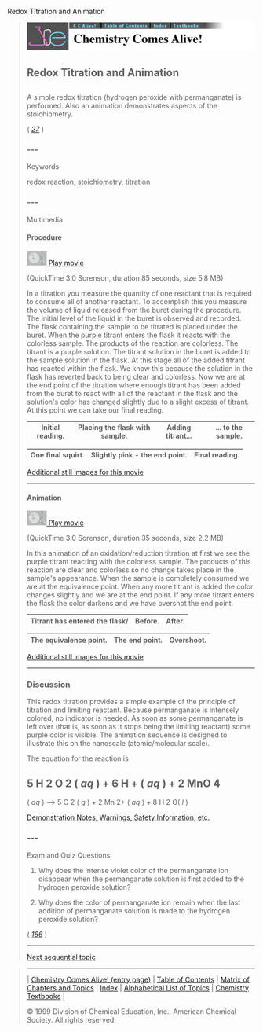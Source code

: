 





 Redox Titration and Animation
 



> ![Chemistry Comes Alive!](ccahead.gif)
> 
> 
> 
> 
> 
> 
> 
> 
> 
> ## Redox Titration and Animation
> 
> 
> 
> 
> 
> ## 
> 
> 
> 
> 
> 
>  A simple redox titration (hydrogen peroxide with permanganate) is performed. 
Also an animation demonstrates aspects of the stoichiometry.
>  
> 
> 
> 
> 
> 
> 
>  (
>  [*27*](CRED27.HTM)
>  )
>  
> 
> 
> 
> 
> ### ---
> 
> 
>  Keywords
> 
> 
> 
> 
>  redox reaction, stoichiometry, titration
>  
> 
> 
> 
> 
> ### ---
> 
> 
>  Multimedia
> 
> 
> 
> 
> 
> #### Procedure
> 
> 
> 
> 
> 
> [![](0.JPG)
>  Play movie](../../MVHTM/TITREDO/TITR1.HTM) 
> 
> 
> 
>  (QuickTime 3.0 Sorenson, duration 85 seconds, size 5.8 MB)
>  
> 
> 
> 
>  In a titration you measure the quantity of one reactant that is required to consume all of another reactant. To accomplish this you measure the volume of liquid released from the buret during the procedure. The initial level of the liquid in the buret is observed and recorded. The flask containing the sample to be titrated is placed under the buret. When the purple titrant enters the flask it reacts with the colorless sample. The products of the reaction are colorless. The titrant is a purple solution. The titrant solution in the buret is added to the sample solution in the flask. At this stage all of the added titrant has reacted within the flask. We know this because the solution in the flask has reverted back to being clear and colorless. Now we are at the end point of the titration where enough titrant has been added from the buret to react with all of the reactant in the flask and the solution's color has changed slightly due to a slight excess of titrant. At this point we can take our final reading.
>  
> 
> 
> 
> 
> | Initial reading. | Placing the flask with sample. | Adding titrant... | ... to the sample. |
> | --- | --- | --- | --- |
> 
> 
> 
> 
> 
> 
> 
> | One final squirt. | Slightly pink - the end point. | Final reading. |
> | --- | --- | --- |
> 
> 
> 
> 
> 
> 
> [Additional still images
for this movie](../../STHTM/TITREDO/TITR1.HTM) 
> 
> 
> 
> 
> 
> ---
> 
> 
> 
> 
> 
> #### Animation
> 
> 
> 
> 
> 
> [![](0.JPG)
>  Play movie](../../MVHTM/TITREDO/TITR2.HTM) 
> 
> 
> 
>  (QuickTime 3.0 Sorenson, duration 35 seconds, size 2.2 MB)
>  
> 
> 
> 
>  In this animation of an oxidation/reduction titration at first we see the purple titrant reacting with the colorless sample. The products of this reaction are clear and colorless so no change takes place in the sample's appearance. When the sample is completely consumed we are at the equivalence point. When any more titrant is added the color changes slightly and we are at the end point. If any more titrant enters the flask the color darkens and we have overshot the end point.
>  
> 
> 
> 
> 
> | Titrant has entered the flask/ | Before. | After. |
> | --- | --- | --- |
> 
> 
> 
> 
> 
> 
> 
> | The equivalence point. | The end point. | Overshoot. |
> | --- | --- | --- |
> 
> 
> 
> 
> 
> 
> [Additional still images
for this movie](../../STHTM/TITREDO/TITR2.HTM) 
> 
> 
> 
> 
> 
> ---
> 
> 
> 
> 
> ### Discussion
> 
> 
> 
> 
>  This redox titration provides a simple example of the principle of titration and limiting reactant. 
Because permanganate is intensely colored, no indicator is needed. 
As soon as some permanganate is left over 
(that is, as soon as it stops being the limiting reactant) 
some purple color is visible. 
The animation sequence is designed to illustrate this on the nanoscale (atomic/molecular scale).
>  
> 
> 
> 
>  The equation for the reaction is
>  
> 
> 
> 
>  5 H
>  2 
>  O
>  2 
>  (
>  *aq* 
>  ) + 6 H
>  + 
>  (
>  *aq* 
>  ) + 2 MnO
>  4 
> - 
>  (
>  *aq* 
>  ) --> 5 O
>  2 
>  (
>  *g* 
>  ) + 2 Mn
>  2+ 
>  (
>  *aq* 
>  ) + 8 H
>  2 
>  O(
>  *l* 
>  )
>  
> 
> 
> 
> 
> 
> 
> [Demonstration Notes, Warnings, Safety Information, etc.](SAFETY.HTM) 
> 
> 
> 
> 
> 
> ### ---
> 
> 
>  Exam and Quiz Questions
> 
> 
> 
> 
>  1. Why does the intense violet color of the permanganate ion disappear when the permanganate solution is first added to the hydrogen peroxide solution?
>  
> 
> 
> 
>  2. Why does the color of permanganate ion remain when the last addition of permanganate solution is made to the hydrogen peroxide solution?
>  
> 
> 
> 
> 
> 
> 
>  (
>  [*166*](CRED166.HTM)
>  )
>  
> 
> 
> 
> 
> 
> 
> ---
> 
> 
> 
> 
> [Next sequential topic](../../MAIN/CUNACID/PAGE1.HTM)



> ---
> 
> 
>  |
>  [Chemistry Comes Alive! (entry page)](../../INDEX.HTM) 
>  |
>  [Table of Contents](../../CONTENTS.HTM) 
>  |
>  [Matrix of Chapters and Topics](../../MATRIX.HTM) 
>  |
>  [Index](../../WORDS.HTM) 
>  |
>  [Alphabetical List of Topics](../../ALPHATOP.HTM) 
>  |
>  [Chemistry Textbooks](../../BOOKS.HTM) 
>  |
>  
>  © 1999 Division of Chemical Education, Inc.,
American Chemical Society. All rights reserved.





